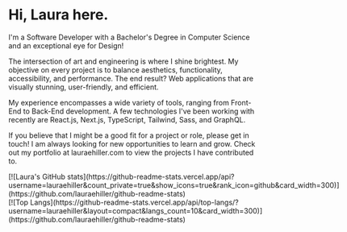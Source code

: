 # Hi, Laura here.

I'm a Software Developer with a Bachelor's Degree in Computer Science and an exceptional eye for Design!

The intersection of art and engineering is where I shine brightest. My objective on every project is to balance aesthetics, functionality, accessibility, and performance. The end result? Web applications that are visually stunning, user-friendly, and efficient.

My experience encompasses a wide variety of tools, ranging from Front-End to Back-End development. A few technologies I've been working with recently are React.js, Next.js, TypeScript, Tailwind, Sass, and GraphQL.

If you believe that I might be a good fit for a project or role, please get in touch! I am always looking for new opportunities to learn and grow. Check out my portfolio at lauraehiller.com to view the projects I have contributed to.

<div style="display:inline-block;">
[![Laura's GitHub stats](https://github-readme-stats.vercel.app/api?username=lauraehiller&count_private=true&show_icons=true&rank_icon=github&card_width=300)](https://github.com/lauraehiller/github-readme-stats)
</div>
<div style="display:inline-block;">
[![Top Langs](https://github-readme-stats.vercel.app/api/top-langs/?username=lauraehiller&layout=compact&langs_count=10&card_width=300)](https://github.com/lauraehiller/github-readme-stats)
</div>
